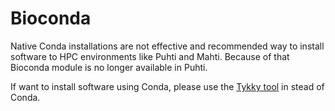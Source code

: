 # Bioconda

Native Conda installations are not effective and recommended way to install software to HPC environments like Puhti and Mahti.
Because of that Bioconda module is no longer available in Puhti.

If want to install software using Conda, please use the [Tykky tool](../computing/containers/tykky.md) in stead of Conda.
